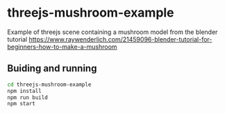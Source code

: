 # threejs-mushroom-example
Example of threejs scene containing a mushroom model from the blender tutorial https://www.raywenderlich.com/21459096-blender-tutorial-for-beginners-how-to-make-a-mushroom

## Buiding and running
```bash 
cd threejs-mushroom-example
npm install
npm run build
npm start
```


